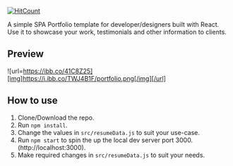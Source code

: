 [![HitCount](http://hits.dwyl.io/rbhatia46/React-Portfolio.svg)](http://hits.dwyl.io/rbhatia46/React-Portfolio)


A simple SPA Portfolio template for developer/designers built with React. Use it to showcase your work, testimonials and other information to clients.

## Preview
![url=https://ibb.co/41C8Z25][img]https://i.ibb.co/TWJ4B1F/portfolio.png[/img][/url]

## How to use
1. Clone/Download the repo.
2. Run  ``` npm install ```.
3. Change the values in ```src/resumeData.js``` to suit your use-case.
4. Run ```npm start``` to spin the up the local dev server port 3000.(http://localhost:3000).
5. Make required changes in ```src/resumeData.js``` to suit your needs.

